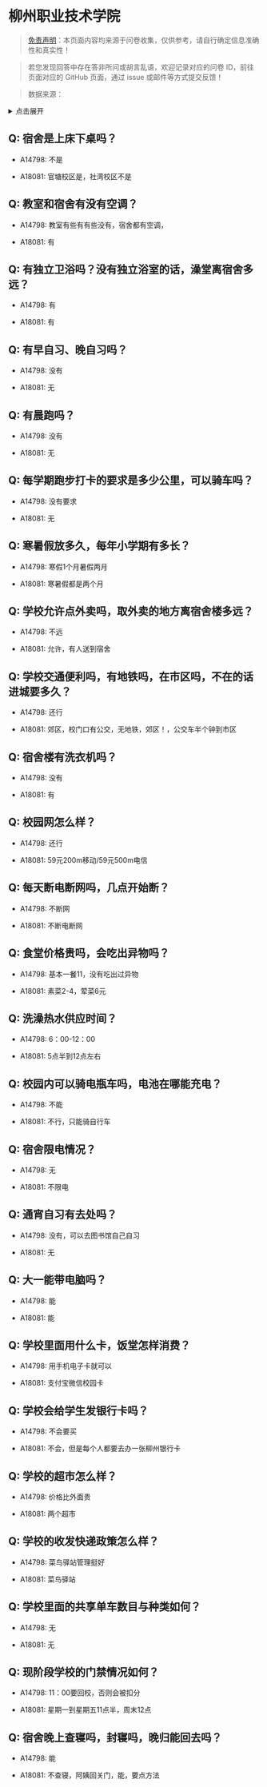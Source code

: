 # 柳州职业技术学院

> [免责声明](https://colleges.chat/#_3)：本页面内容均来源于问卷收集，仅供参考，请自行确定信息准确性和真实性！

> 若您发现回答中存在答非所问或胡言乱语，欢迎记录对应的问卷 ID，前往页面对应的 GitHub 页面，通过 issue 或邮件等方式提交反馈！

> 数据来源：

<details><summary>点击展开</summary>
<ul>
<li>A14798: 匿名 (2022 年 07 月)</li>
<li>A18081: 匿名 (2023 年 06 月)</li>
</ul>
</details>

## Q: 宿舍是上床下桌吗？

- A14798: 不是

- A18081: 官塘校区是，社湾校区不是

## Q: 教室和宿舍有没有空调？

- A14798: 教室有些有有些没有，宿舍都有空调，

- A18081: 有

## Q: 有独立卫浴吗？没有独立浴室的话，澡堂离宿舍多远？

- A14798: 有

- A18081: 有

## Q: 有早自习、晚自习吗？

- A14798: 没有

- A18081: 无

## Q: 有晨跑吗？

- A14798: 没有

- A18081: 无

## Q: 每学期跑步打卡的要求是多少公里，可以骑车吗？

- A14798: 没有要求

- A18081: 无

## Q: 寒暑假放多久，每年小学期有多长？

- A14798: 寒假1个月暑假两月

- A18081: 寒暑假都是两个月

## Q: 学校允许点外卖吗，取外卖的地方离宿舍楼多远？

- A14798: 不远

- A18081: 允许，有人送到宿舍

## Q: 学校交通便利吗，有地铁吗，在市区吗，不在的话进城要多久？

- A14798: 还行

- A18081: 郊区，校门口有公交，无地铁，郊区！，公交车半个钟到市区

## Q: 宿舍楼有洗衣机吗？

- A14798: 没有

- A18081: 有

## Q: 校园网怎么样？

- A14798: 还行

- A18081: 59元200m移动/59元500m电信

## Q: 每天断电断网吗，几点开始断？

- A14798: 不断网

- A18081: 不断电断网

## Q: 食堂价格贵吗，会吃出异物吗？

- A14798: 基本一餐11，没有吃出过异物

- A18081: 素菜2-4，荤菜6元

## Q: 洗澡热水供应时间？

- A14798: 6：00-12：00

- A18081: 5点半到12点左右

## Q: 校园内可以骑电瓶车吗，电池在哪能充电？

- A14798: 不能

- A18081: 不行，只能骑自行车

## Q: 宿舍限电情况？

- A14798: 无

- A18081: 不限电

## Q: 通宵自习有去处吗？

- A14798: 没有，可以去图书馆自己自习

- A18081: 无

## Q: 大一能带电脑吗？

- A14798: 能

- A18081: 能

## Q: 学校里面用什么卡，饭堂怎样消费？

- A14798: 用手机电子卡就可以

- A18081: 支付宝微信校园卡

## Q: 学校会给学生发银行卡吗？

- A14798: 不会要买

- A18081: 不会，但是每个人都要去办一张柳州银行卡

## Q: 学校的超市怎么样？

- A14798: 价格比外面贵

- A18081: 两个超市

## Q: 学校的收发快递政策怎么样？

- A14798: 菜鸟驿站管理挺好

- A18081: 菜鸟驿站

## Q: 学校里面的共享单车数目与种类如何？

- A14798: 无

- A18081: 无

## Q: 现阶段学校的门禁情况如何？

- A14798: 11：00要回校，否则会被扣分

- A18081: 星期一到星期五11点半，周末12点

## Q: 宿舍晚上查寝吗，封寝吗，晚归能回去吗？

- A14798: 能

- A18081: 不查寝，阿姨回关门，能，要点方法

